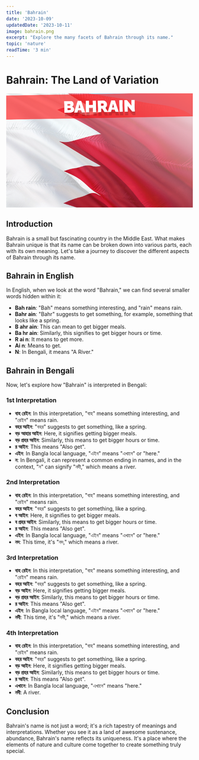 ```yaml
---
title: 'Bahrain'
date: '2023-10-09'
updatedDate: '2023-10-11'
image: bahrain.png
excerpt: "Explore the many facets of Bahrain through its name."
topic: 'nature'
readTime: '3 min'
---
```


# Bahrain: The Land of Variation

![Bahrain Image](public/images/posts/bahrain/bahrain.png)

## Introduction

Bahrain is a small but fascinating country in the Middle East. What makes Bahrain unique is that its name can be broken down into various parts, each with its own meaning. Let's take a journey to discover the different aspects of Bahrain through its name.

## Bahrain in English

In English, when we look at the word "Bahrain," we can find several smaller words hidden within it:

- **Bah rain**: "Bah" means something interesting, and "rain" means rain.
- **Bahr ain**: "Bahr" suggests to get something, for example, something that looks like a spring.
- **B ahr ain**: This can mean to get bigger meals.
- **Ba hr ain**: Similarly, this signifies to get bigger hours or time.
- **R ai n**: It means to get more.
- **Ai n**: Means to get.
- **N**: In Bengali, it means "A River."

## Bahrain in Bengali

Now, let's explore how "Bahrain" is interpreted in Bengali:

### 1st Interpretation

- **বাহ রেইন**: In this interpretation, "বাহ" means something interesting, and "রেইন" means rain.
- **বহর আইন**: "বহর" suggests to get something, like a spring.
- **বড় আহার আইন**: Here, it signifies getting bigger meals.
- **বড় প্রহর আইন**: Similarly, this means to get bigger hours or time.
- **র আইন**: This means "Also get".
- **এইন**: In Bangla local language, "এইন" means "এখানে" or "here."
- **ন**: In Bengali, it can represent a common ending in names, and in the context, "ন" can signify "নদী," which means a river.

### 2nd Interpretation

- **বাহ রেইন**: In this interpretation, "বাহ" means something interesting, and "রেইন" means rain.
- **বহর আইন**: "বহর" suggests to get something, like a spring.
- **ব আইন**: Here, it signifies to get bigger meals.
- **ব প্রহর আইন**: Similarly, this means to get bigger hours or time.
- **র আইন**: This means "Also get".
- **এইন**: In Bangla local language, "এইন" means "এখানে" or "here."
- **নদ**: This time, it's "নদ," which means a river.

### 3rd Interpretation

- **বাহ রেইন**: In this interpretation, "বাহ" means something interesting, and "রেইন" means rain.
- **বহর আইন**: "বহর" suggests to get something, like a spring.
- **বড় আইন**: Here, it signifies getting bigger meals.
- **বড় প্রহর আইন**: Similarly, this means to get bigger hours or time.
- **র আইন**: This means "Also get".
- **এইন**: In Bangla local language, "এইন" means "এখানে" or "here."
- **নদী**: This time, it's "নদী," which means a river.

### 4th Interpretation

- **বাহ রেইন**: In this interpretation, "বাহ" means something interesting, and "রেইন" means rain.
- **বহর আইন**: "বহর" suggests to get something, like a spring.
- **বড় আইন**: Here, it signifies getting bigger meals.
- **বড় প্রহর আইন**: Similarly, this means to get bigger hours or time.
- **র আইন**: This means "Also get".
- **এখানে**: In Bangla local language, "এখানে" means "here."
- **নদী**: A river.

## Conclusion

Bahrain's name is not just a word; it's a rich tapestry of meanings and interpretations. Whether you see it as a land of awesome sustenance, abundance, Bahrain's name reflects its uniqueness. It's a place where the elements of nature and culture come together to create something truly special.
